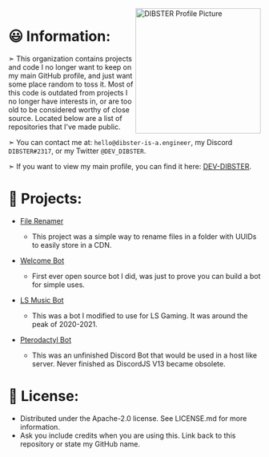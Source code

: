 <!-- ![DIBSTER Archives](/Assets/Images/DIBSTER Archives.png) -->

<img src="https://dibster.live/Assets/DIBSTER-2.png" alt="DIBSTER Profile Picture" width="250" align="right"/>

# 😃 Information:

➣ This organization contains projects and code I no longer want to keep on my main GitHub profile, and just want some place random to toss it. Most of this code is outdated from projects I no longer have interests in, or are too old to be considered worthy of close source. Located below are a list of repositories that I've made public.

➣ You can contact me at: `hello@dibster-is-a.engineer`, my Discord `DIBSTER#2317`, or my Twitter `@DEV_DIBSTER`.

➣ If you want to view my main profile, you can find it here: [DEV-DIBSTER](https://github.com/DEV-DIBSTER).

# 📜 Projects:

- [File Renamer](https://github.com/DIBSTER-Archives/Files-In-Folder-Renamer)
  - This project was a simple way to rename files in a folder with UUIDs to easily store in a CDN.

- [Welcome Bot](https://github.com/DIBSTER-Archives/Welcome-Bot)
  - First ever open source bot I did, was just to prove you can build a bot for simple uses.

- [LS Music Bot](https://github.com/DIBSTER-Archives/LS-Music-Bot)
  - This was a bot I modified to use for LS Gaming. It was around the peak of 2020-2021.

- [Pterodactyl Bot](https://github.com/DIBSTER-Archives/Public-Pterodactyl-Discord-Bot)
  - This was an unfinished Discord Bot that would be used in a host like server. Never finished as DiscordJS V13 became obsolete. 

# 🔐 License:
- Distributed under the Apache-2.0 license. See LICENSE.md for more information.
- Ask you include credits when you are using this. Link back to this repository or state my GitHub name.
